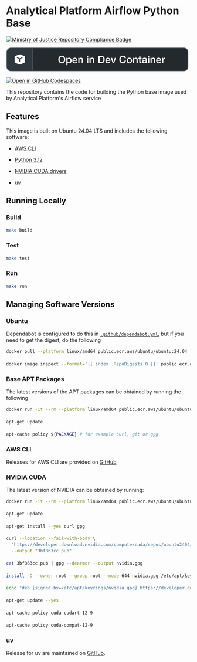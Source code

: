 # Analytical Platform Airflow Python Base

[![Ministry of Justice Repository Compliance Badge](https://github-community.service.justice.gov.uk/repository-standards/api/analytical-platform-airflow-python-base/badge)](https://github-community.service.justice.gov.uk/repository-standards/analytical-platform-airflow-python-base)

[![Open in Dev Container](https://raw.githubusercontent.com/ministryofjustice/.devcontainer/refs/heads/main/contrib/badge.svg)](https://vscode.dev/redirect?url=vscode://ms-vscode-remote.remote-containers/cloneInVolume?url=https://github.com/ministryofjustice/analytical-platform-airflow-python-base)

[![Open in GitHub Codespaces](https://github.com/codespaces/badge.svg)](https://codespaces.new/ministryofjustice/analytical-platform-airflow-python-base)

This repository contains the code for building the Python base image used by Analytical Platform's Airflow service

## Features

This image is built on Ubuntu 24.04 LTS and includes the following software:

- [AWS CLI](https://aws.amazon.com/cli/)

- [Python 3.12](https://www.python.org/downloads/release/python-3123/)

- [NVIDIA CUDA drivers](https://developer.nvidia.com/cuda-faq)

- [uv](https://github.com/astral-sh/uv)

## Running Locally

### Build

```bash
make build
```

### Test

```bash
make test
```

### Run

```bash
make run
```

## Managing Software Versions

### Ubuntu

Dependabot is configured to do this in [`.github/dependabot.yml`](.github/dependabot.yml), but if you need to get the digest, do the following

```bash
docker pull --platform linux/amd64 public.ecr.aws/ubuntu/ubuntu:24.04

docker image inspect --format='{{ index .RepoDigests 0 }}' public.ecr.aws/ubuntu/ubuntu:24.04
```

### Base APT Packages

The latest versions of the APT packages can be obtained by running the following

```bash
docker run -it --rm --platform linux/amd64 public.ecr.aws/ubuntu/ubuntu:24.04

apt-get update

apt-cache policy ${PACKAGE} # for example curl, git or gpg
```

### AWS CLI

Releases for AWS CLI are provided on [GitHub](https://raw.githubusercontent.com/aws/aws-cli/v2/CHANGELOG.rst)

### NVIDIA CUDA

The latest version of NVIDIA can be obtained by running:

```bash
docker run -it --rm --platform linux/amd64 public.ecr.aws/ubuntu/ubuntu:24.04

apt-get update

apt-get install --yes curl gpg

curl --location --fail-with-body \
  "https://developer.download.nvidia.com/compute/cuda/repos/ubuntu2404/x86_64/3bf863cc.pub" \
  --output "3bf863cc.pub"

cat 3bf863cc.pub | gpg --dearmor --output nvidia.gpg

install -D --owner root --group root --mode 644 nvidia.gpg /etc/apt/keyrings/nvidia.gpg

echo "deb [signed-by=/etc/apt/keyrings/nvidia.gpg] https://developer.download.nvidia.com/compute/cuda/repos/ubuntu2404/x86_64 /" > /etc/apt/sources.list.d/cuda.list

apt-get update --yes

apt-cache policy cuda-cudart-12-9

apt-cache policy cuda-compat-12-9
```

### uv

Release for uv are maintained on [GitHub](https://github.com/astral-sh/uv/releases).
